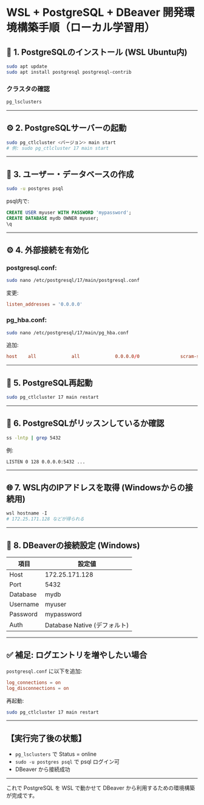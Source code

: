 # WSL + PostgreSQL + DBeaver 開発環境構築手順（ローカル学習用）

## 🧱 1. PostgreSQLのインストール (WSL Ubuntu内)

```bash
sudo apt update
sudo apt install postgresql postgresql-contrib
```

### クラスタの確認

```bash
pg_lsclusters
```

---

## ⚙️ 2. PostgreSQLサーバーの起動

```bash
sudo pg_ctlcluster <バージョン> main start
# 例: sudo pg_ctlcluster 17 main start
```

---

## 👤 3. ユーザー・データベースの作成

```bash
sudo -u postgres psql
```

psql内で:

```sql
CREATE USER myuser WITH PASSWORD 'mypassword';
CREATE DATABASE mydb OWNER myuser;
\q
```

---

## ⚙️ 4. 外部接続を有効化

### postgresql.conf:

```bash
sudo nano /etc/postgresql/17/main/postgresql.conf
```

変更:

```conf
listen_addresses = '0.0.0.0'
```

### pg_hba.conf:

```bash
sudo nano /etc/postgresql/17/main/pg_hba.conf
```

追加:

```conf
host    all             all             0.0.0.0/0               scram-sha-256
```

---

## 🔄 5. PostgreSQL再起動

```bash
sudo pg_ctlcluster 17 main restart
```

---

## 🧠 6. PostgreSQLがリッスンしているか確認

```bash
ss -lntp | grep 5432
```

例:

```
LISTEN 0 128 0.0.0.0:5432 ...
```

---

## 🌐 7. WSL内のIPアドレスを取得 (Windowsからの接続用)

```powershell
wsl hostname -I
# 172.25.171.128 などが得られる
```

---

## 🧭 8. DBeaverの接続設定 (Windows)

| 項目     | 設定値                        |
|----------|-------------------------------|
| Host     | 172.25.171.128                |
| Port     | 5432                          |
| Database | mydb                          |
| Username | myuser                        |
| Password | mypassword                    |
| Auth     | Database Native (デフォルト) |

---

## ✅ 補足: ログエントリを増やしたい場合

`postgresql.conf` に以下を追加:

```conf
log_connections = on
log_disconnections = on
```

再起動:

```bash
sudo pg_ctlcluster 17 main restart
```

---

## 【実行完了後の状態】

- `pg_lsclusters` で Status = online
- `sudo -u postgres psql` で psql ログイン可
- DBeaver から接続成功

---

これで PostgreSQL を WSL で動かせて DBeaver から利用するための環境構築が完成です。
